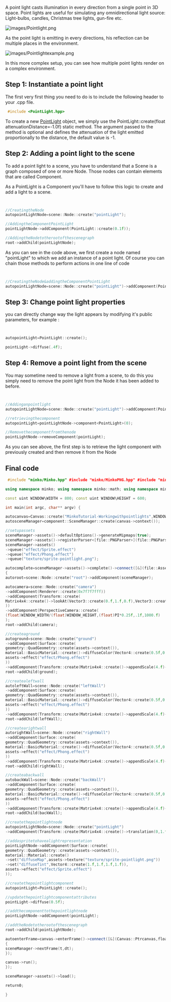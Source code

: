 A point light casts illumination in every direction from a single point in 3D space. Point lights are useful for simulating any omnidirectional light source: Light-bulbs, candles, Christmas tree lights, gun-fire etc.

![](images/Pointlight.png "images/Pointlight.png")

As the point light is emitting in every directions, his reflection can be multiple places in the environment.

![](images/Pointlightexample.png "images/Pointlightexample.png")

In this more complex setup, you can see how multiple point lights render on a complex environment.

Step 1: Instantiate a point light
---------------------------------

The first very first thing you need to do is to include the following header to your .cpp file.


```cpp
 #include <PointLight.hpp> 
```


To create a new [PointLight](http://doc.minko.io/reference/v3/classminko_1_1component_1_1_point_light.html) object, we simply use the PointLight::create(float attenuationDistance=-1.0f) static method. The argument passed to the method is optional and defines the attenuation of the light emitted proportionally to the distance, the default value is -1.

Step 2: Adding a point light to the scene
-----------------------------------------

To add a point light to a scene, you have to understand that a Scene is a graph composed of one or more Node. Those nodes can contain elements that are called Component.

As a PointLight is a Component you'll have to follow this logic to create and add a light to a scene.


```cpp


//CreatingtheNode
autopointLightNode=scene::Node::create("pointLight");

//AddingtheComponentPointLight
pointLightNode->addComponent(PointLight::create(0.1f));

//AddingtheNodetotherootofthescenegraph
root->addChild(pointLightNode);


```


As you can see in the code above, we first create a node named "pointLight" to which we add an instance of a point light. Of course you can chain those methods to perform actions in one line of code


```cpp


//CreatingtheNode&addingtheComponentPointLight
autopointLightNode=scene::Node::create("pointLight")->addComponent(PointLight::create(0.1f));


```


Step 3: Change point light properties
-------------------------------------

you can directly change way the light appears by modifying it's public parameters, for example :


```cpp


autopointLight=PointLight::create();

pointLight->diffuse(.4f); 
```


Step 4: Remove a point light from the scene
-------------------------------------------

You may sometime need to remove a light from a scene, to do this you simply need to remove the point light from the Node it has been added to before.


```cpp


//Addinganpointlight
autopointLightNode=scene::Node::create("pointLight")->addComponent(PointLight::create(0.1f));

//retrievingthecomponent
autopointLight=pointLightNode->component<PointLight>(0);

//Removethecomponentfromthenode
pointLightNode->removeComponent(pointLight);


```


As you can see above, the first step is to retrieve the light component with previously created and then remove it from the Node

Final code
----------


```cpp
 #include "minko/Minko.hpp" #include "minko/MinkoPNG.hpp" #include "minko/MinkoSDL.hpp"

using namespace minko; using namespace minko::math; using namespace minko::component;

const uint WINDOW\WIDTH = 800; const uint WINDOW\HEIGHT = 600;

int main(int argc, char** argv) {

autocanvas=Canvas::create("MinkoTutorial-Workingwithpointlights",WINDOW_WIDTH,WINDOW_HEIGHT);
autosceneManager=component::SceneManager::create(canvas->context());

//setupassets
sceneManager->assets()->defaultOptions()->generateMipmaps(true);
sceneManager->assets()->registerParser<[file::PNGParser>](file::PNGParser>)("png");
sceneManager->assets()
->queue("effect/Sprite.effect")
->queue("effect/Phong.effect")
->queue("texture/sprite-pointlight.png");

autocomplete=sceneManager->assets()->complete()->connect([&](file::AssetLibrary::Ptrassets)
{
autoroot=scene::Node::create("root")->addComponent(sceneManager);

autocamera=scene::Node::create("camera")
->addComponent(Renderer::create(0x7f7f7fff))
->addComponent(Transform::create(
Matrix4x4::create()->lookAt(Vector3::create(0.f,1.f,0.f),Vector3::create(0.f,1.f,-3.f))
))
->addComponent(PerspectiveCamera::create(
(float)WINDOW_WIDTH/(float)WINDOW_HEIGHT,(float)PI*0.25f,.1f,1000.f)
);
root->addChild(camera);

//createaground
autoground=scene::Node::create("ground")
->addComponent(Surface::create(
geometry::QuadGeometry::create(assets->context()),
material::BasicMaterial::create()->diffuseColor(Vector4::create(0.5f,0.5f,0.5f,1.f)),
assets->effect("effect/Phong.effect")
))
->addComponent(Transform::create(Matrix4x4::create()->appendScale(4.f)->appendRotationX(-(PI/2))));
root->addChild(ground);

//createaleftwall
autoleftWall=scene::Node::create("leftWall")
->addComponent(Surface::create(
geometry::QuadGeometry::create(assets->context()),
material::BasicMaterial::create()->diffuseColor(Vector4::create(0.5f,0.5f,0.5f,1.f)),
assets->effect("effect/Phong.effect")
))
->addComponent(Transform::create(Matrix4x4::create()->appendScale(4.f)->appendRotationY(-(PI/2))->appendTranslation(1.f,1.f,0.f)));
root->addChild(leftWall);

//createarightwall
autorightWall=scene::Node::create("rightWall")
->addComponent(Surface::create(
geometry::QuadGeometry::create(assets->context()),
material::BasicMaterial::create()->diffuseColor(Vector4::create(0.5f,0.5f,0.5f,1.f)),
assets->effect("effect/Phong.effect")
))
->addComponent(Transform::create(Matrix4x4::create()->appendScale(4.f)->appendRotationY((PI/2))->appendTranslation(-1.f,1.f,0.f)));
root->addChild(rightWall);

//createabackwall
autobackWall=scene::Node::create("backWall")
->addComponent(Surface::create(
geometry::QuadGeometry::create(assets->context()),
material::BasicMaterial::create()->diffuseColor(Vector4::create(0.5f,0.5f,0.5f,1.f)),
assets->effect("effect/Phong.effect")
))
->addComponent(Transform::create(Matrix4x4::create()->appendScale(4.f)->appendRotationX(PI)->appendTranslation(0.f,1.f,1.f)));
root->addChild(backWall);

//createthepointlightnode
autopointLightNode=scene::Node::create("pointLight")
->addComponent(Transform::create(Matrix4x4::create()->translation(0,1.f,0)));

//addaspritetohavealightrepresentation
pointLightNode->addComponent(Surface::create(
geometry::QuadGeometry::create(assets->context()),
material::Material::create()
->set("diffuseMap",assets->texture("texture/sprite-pointlight.png"))
->set("diffuseTint",Vector4::create(1.f,1.f,1.f,1.f)),
assets->effect("effect/Sprite.effect")
));

//createthepointlightcomponent
autopointLight=PointLight::create();

//updatethepointlightcomponentattributes
pointLight->diffuse(0.5f);

//addthecomponenttothepointlightnode
pointLightNode->addComponent(pointLight);

//addtheNodetotherootofthescenegraph
root->addChild(pointLightNode);

autoenterFrame=canvas->enterFrame()->connect([&](Canvas::Ptrcanvas,floatt,floatdt)
{
sceneManager->nextFrame(t,dt);
});

canvas->run();
});

sceneManager->assets()->load();

return0;

} 
```


